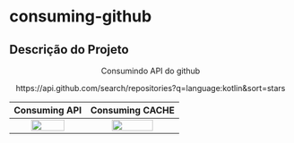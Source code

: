 # consuming-github
## Descrição do Projeto
<p align="center">Consumindo API do github</p>
<p align="center">https://api.github.com/search/repositories?q=language:kotlin&sort=stars</p>




| Consuming API | Consuming CACHE |
| :---------------: | :---------------: |
| <img src="https://raw.githubusercontent.com/jvictororiz/consuming-github/master/screens/carregando_dados_network.gif" align="center" width="70%"/> | <img src="https://raw.githubusercontent.com/jvictororiz/consuming-github/master/screens/carregando_dados_cache.gif" align="center" width="70%"/> |


